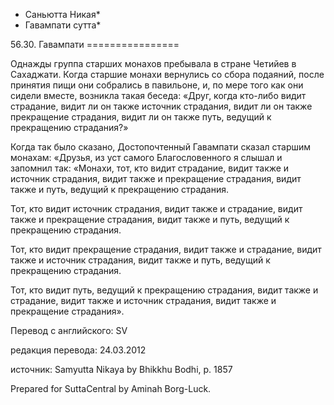 * Саньютта Никая*
* Гавампати сутта*

56\.30\. Гавампати
\=\=\=\=\=\=\=\=\=\=\=\=\=\=\=\=

Однажды группа старших монахов пребывала в стране Четийев в Сахаджати\. Когда старшие монахи вернулись со сбора подаяний, после принятия пищи они собрались в павильоне, и, по мере того как они сидели вместе, возникла такая беседа: «Друг, когда кто\-либо видит страдание, видит ли он также источник страдания, видит ли он также прекращение страдания, видит ли он также путь, ведущий к прекращению страдания?»

Когда так было сказано, Достопочтенный Гавампати сказал старшим монахам: «Друзья, из уст самого Благословенного я слышал и запомнил так: «Монахи, тот, кто видит страдание, видит также и источник страдания, видит также и прекращение страдания, видит также и путь, ведущий к прекращению страдания\.

Тот, кто видит источник страдания, видит также и страдание, видит также и прекращение страдания, видит также и путь, ведущий к прекращению страдания\.

Тот, кто видит прекращение страдания, видит также и страдание, видит также и источник страдания, видит также и путь, ведущий к прекращению страдания\.

Тот, кто видит путь, ведущий к прекращению страдания, видит также и страдание, видит также и источник страдания, видит также и прекращение страдания»\.

Перевод с английского: SV

редакция перевода: 24\.03\.2012

источник: Samyutta Nikaya by Bhikkhu Bodhi, p\. 1857

Prepared for SuttaCentral by Aminah Borg\-Luck\.